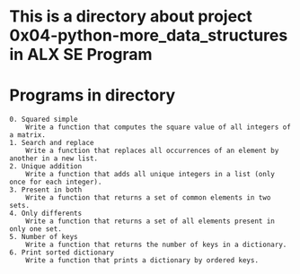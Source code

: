 # This is a directory about project 0x04-python-more_data_structures in ALX SE Program

# Programs in directory

    0. Squared simple 
        Write a function that computes the square value of all integers of a matrix.
    1. Search and replace 
        Write a function that replaces all occurrences of an element by another in a new list.
    2. Unique addition 
        Write a function that adds all unique integers in a list (only once for each integer).
    3. Present in both 
        Write a function that returns a set of common elements in two sets.
    4. Only differents 
        Write a function that returns a set of all elements present in only one set.
    5. Number of keys 
        Write a function that returns the number of keys in a dictionary.
    6. Print sorted dictionary 
        Write a function that prints a dictionary by ordered keys.
        